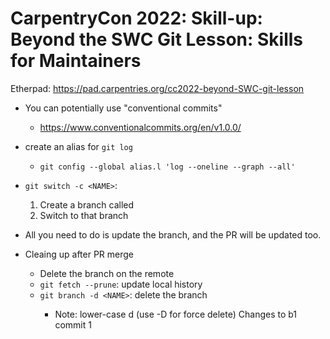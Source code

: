 # CarpentryCon 2022: Skill-up: Beyond the SWC Git Lesson: Skills for Maintainers

Etherpad: https://pad.carpentries.org/cc2022-beyond-SWC-git-lesson

- You can potentially use "conventional commits"
  - https://www.conventionalcommits.org/en/v1.0.0/

- create an alias for `git log`
  - `git config --global alias.l 'log --oneline --graph --all'`

- `git switch -c <NAME>`:
  1. Create a branch called <NAME>
  2. Switch to that branch

- All you need to do is update the branch, and the PR will be updated too.

- Cleaing up after PR merge
  - Delete the branch on the remote
  - `git fetch --prune`: update local history
  - `git branch -d <NAME>`: delete the branch <NAME>
    - Note: lower-case d (use -D for force delete)
Changes to b1 commit 1
